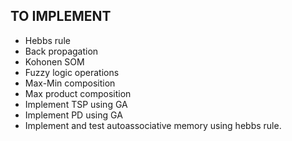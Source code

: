 ## TO IMPLEMENT

* Hebbs rule
* Back propagation
* Kohonen SOM
* Fuzzy logic operations
* Max-Min composition
* Max product composition
* Implement TSP using GA
* Implement PD using GA
* Implement and test autoassociative memory using hebbs rule.
